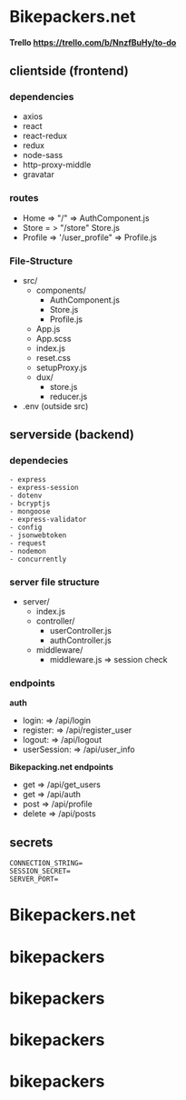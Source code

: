 # Bikepackers.net

#### Trello https://trello.com/b/NnzfBuHy/to-do

## clientside (frontend)

### dependencies

- axios
- react
- react-redux
- redux
- node-sass
- http-proxy-middle
- gravatar

### routes

- Home => "/" => AuthComponent.js
- Store = > "/store" Store.js
- Profile => '/user_profile" => Profile.js

### File-Structure

- src/
  - components/
    - AuthComponent.js
    - Store.js
    - Profile.js
  - App.js
  - App.scss
  - index.js
  - reset.css
  - setupProxy.js
  - dux/
    - store.js
    - reducer.js
- .env (outside src)

## serverside (backend)

### dependecies

    - express
    - express-session
    - dotenv
    - bcryptjs
    - mongoose
    - express-validator
    - config
    - jsonwebtoken
    - request
    - nodemon
    - concurrently

### server file structure

- server/
  - index.js
  - controller/
    - userController.js
    - authController.js
  - middleware/
    - middleware.js => session check

### endpoints

**auth**

- login: => /api/login
- register: => /api/register_user
- logout: => /api/logout
- userSession: => /api/user_info

**Bikepacking.net endpoints**

- get => /api/get_users
- get => /api/auth
- post => /api/profile
- delete => /api/posts

## secrets

```text
CONNECTION_STRING=
SESSION_SECRET=
SERVER_PORT=
```

# Bikepackers.net

# bikepackers

# bikepackers

# bikepackers

# bikepackers
